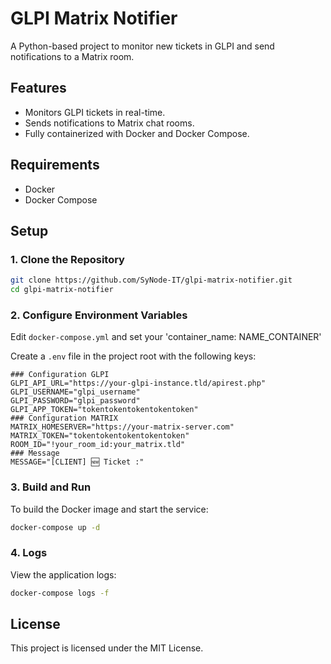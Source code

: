 # GLPI Matrix Notifier

A Python-based project to monitor new tickets in GLPI and send notifications to a Matrix room.

## Features

- Monitors GLPI tickets in real-time.
- Sends notifications to Matrix chat rooms.
- Fully containerized with Docker and Docker Compose.

## Requirements

- Docker
- Docker Compose

## Setup

### 1. Clone the Repository

```bash
git clone https://github.com/SyNode-IT/glpi-matrix-notifier.git
cd glpi-matrix-notifier
```

### 2. Configure Environment Variables

Edit `docker-compose.yml` and set your 'container_name: NAME_CONTAINER'

Create a `.env` file in the project root with the following keys:

```
### Configuration GLPI
GLPI_API_URL="https://your-glpi-instance.tld/apirest.php"
GLPI_USERNAME="glpi_username"
GLPI_PASSWORD="glpi_password"
GLPI_APP_TOKEN="tokentokentokentokentoken"
### Configuration MATRIX
MATRIX_HOMESERVER="https://your-matrix-server.com"
MATRIX_TOKEN="tokentokentokentokentoken"
ROOM_ID="!your_room_id:your_matrix.tld"
### Message
MESSAGE="[CLIENT] 🆕 Ticket :"
```

### 3. Build and Run

To build the Docker image and start the service:

```bash
docker-compose up -d
```

### 4. Logs

View the application logs:

```bash
docker-compose logs -f
```

## License

This project is licensed under the MIT License.

